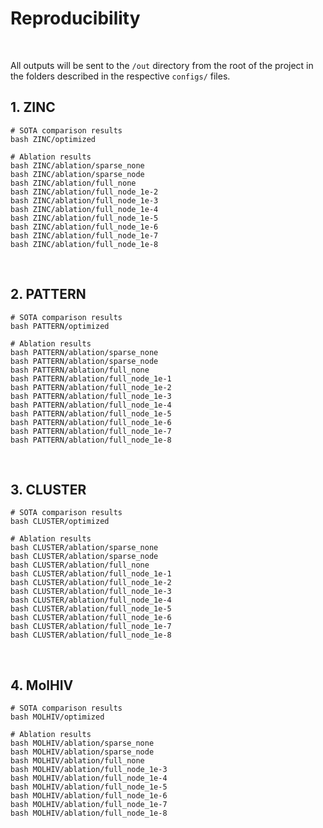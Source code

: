 # Reproducibility


<br>


All outputs will be sent to the ```/out``` directory from the root of the project in the folders described in the respective ```configs/``` files.


## 1. ZINC


```
# SOTA comparison results
bash ZINC/optimized

# Ablation results
bash ZINC/ablation/sparse_none
bash ZINC/ablation/sparse_node
bash ZINC/ablation/full_none
bash ZINC/ablation/full_node_1e-2
bash ZINC/ablation/full_node_1e-3
bash ZINC/ablation/full_node_1e-4
bash ZINC/ablation/full_node_1e-5
bash ZINC/ablation/full_node_1e-6
bash ZINC/ablation/full_node_1e-7
bash ZINC/ablation/full_node_1e-8
```
 <br>

## 2. PATTERN


```
# SOTA comparison results
bash PATTERN/optimized

# Ablation results
bash PATTERN/ablation/sparse_none
bash PATTERN/ablation/sparse_node
bash PATTERN/ablation/full_none
bash PATTERN/ablation/full_node_1e-1
bash PATTERN/ablation/full_node_1e-2
bash PATTERN/ablation/full_node_1e-3
bash PATTERN/ablation/full_node_1e-4
bash PATTERN/ablation/full_node_1e-5
bash PATTERN/ablation/full_node_1e-6
bash PATTERN/ablation/full_node_1e-7
bash PATTERN/ablation/full_node_1e-8
```
 <br>
 
 ## 3. CLUSTER


```
# SOTA comparison results
bash CLUSTER/optimized

# Ablation results
bash CLUSTER/ablation/sparse_none
bash CLUSTER/ablation/sparse_node
bash CLUSTER/ablation/full_none
bash CLUSTER/ablation/full_node_1e-1
bash CLUSTER/ablation/full_node_1e-2
bash CLUSTER/ablation/full_node_1e-3
bash CLUSTER/ablation/full_node_1e-4
bash CLUSTER/ablation/full_node_1e-5
bash CLUSTER/ablation/full_node_1e-6
bash CLUSTER/ablation/full_node_1e-7
bash CLUSTER/ablation/full_node_1e-8
```
 <br>
 
 ## 4. MolHIV


```
# SOTA comparison results
bash MOLHIV/optimized

# Ablation results
bash MOLHIV/ablation/sparse_none
bash MOLHIV/ablation/sparse_node
bash MOLHIV/ablation/full_none
bash MOLHIV/ablation/full_node_1e-3
bash MOLHIV/ablation/full_node_1e-4
bash MOLHIV/ablation/full_node_1e-5
bash MOLHIV/ablation/full_node_1e-6
bash MOLHIV/ablation/full_node_1e-7
bash MOLHIV/ablation/full_node_1e-8
```

















<br><br><br>
